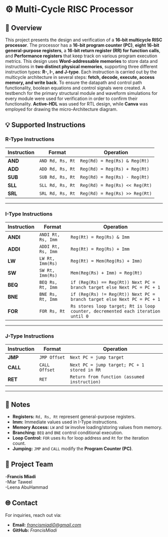 # ⚙️ Multi-Cycle RISC Processor

## 📌 Overview  
This project presents the design and verification of a **16-bit multicycle RISC processor**. The processor has a **16-bit program counter (PC)**, **eight 16-bit general-purpose registers**, a **16-bit return register (RR) for function calls**, and **Performance registers** that keep track on various program execution metrics. This design uses **Word-addressable memories** to store data and instructions in **two distinct physical memories**, supporting three different instruction types: **R-, I-, and J-type**. Each instruction is carried out by the multicycle architecture in several steps: **fetch, decode, execute, access memory, and write back**. To ensure the datapath and control path functionality, boolean equations and control signals were created. A testbench for the primary structural module and waveform simulations for every module were used for verification in order to confirm their functionality. **Active-HDL** was used for RTL design, while **Canva** was employed for drawing the micro-Architecture diagram.

## 💡 Supported Instructions

###  R-Type Instructions  
| **Instruction** | **Format** | **Operation** |
|---------------|------------|-----------------------------|
| **AND**  | `AND Rd, Rs, Rt` | `Reg(Rd) = Reg(Rs) & Reg(Rt)` |
| **ADD**  | `ADD Rd, Rs, Rt` | `Reg(Rd) = Reg(Rs) + Reg(Rt)` |
| **SUB**  | `SUB Rd, Rs, Rt` | `Reg(Rd) = Reg(Rs) - Reg(Rt)` |
| **SLL**  | `SLL Rd, Rs, Rt` | `Reg(Rd) = Reg(Rs) << Reg(Rt)` |
| **SRL**  | `SRL Rd, Rs, Rt` | `Reg(Rd) = Reg(Rs) >> Reg(Rt)` |

---

###  I-Type Instructions  
| **Instruction** | **Format** | **Operation** |
|---------------|------------|-----------------------------|
| **ANDI**  | `ANDI Rt, Rs, Imm` | `Reg(Rt) = Reg(Rs) & Imm` |
| **ADDI**  | `ADDI Rt, Rs, Imm` | `Reg(Rt) = Reg(Rs) + Imm` |
| **LW**    | `LW Rt, Imm(Rs)`  | `Reg(Rt) = Mem(Reg(Rs) + Imm)` |
| **SW**    | `SW Rt, Imm(Rs)`  | `Mem(Reg(Rs) + Imm) = Reg(Rt)` |
| **BEQ**   | `BEQ Rs, Rt, Imm` | `if (Reg(Rs) == Reg(Rt)) Next PC = branch target else Next PC = PC + 1` |
| **BNE**   | `BNE Rs, Rt, Imm` | `if (Reg(Rs) != Reg(Rt)) Next PC = branch target else Next PC = PC + 1` |
| **FOR**   | `FOR Rs, Rt`      | `Rs stores loop target; Rt is loop counter, decremented each iteration until 0` |

---

###  J-Type Instructions  
| **Instruction** | **Format** | **Operation** |
|---------------|------------|-----------------------------|
| **JMP**  | `JMP Offset`  | `Next PC = jump target` |
| **CALL** | `CALL Offset` | `Next PC = jump target; PC + 1 stored in RR` |
| **RET**  | `RET`         | `Return from function (assumed instruction)` |

---

## 📄 Notes  
- **Registers:** `Rd, Rs, Rt` represent general-purpose registers.  
- **Imm:** Immediate values used in I-Type instructions.  
- **Memory Access:** `LW` and `SW` involve loading/storing values from memory.  
- **Branching:** `BEQ` and `BNE` control conditional execution.  
- **Loop Control:** `FOR` uses `Rs` for loop address and `Rt` for the iteration count.  
- **Jumping:** `JMP` and `CALL` modify the **Program Counter (PC)**.  


## 🤝 Project Team
-**Francis Miadi**  
-Miar Taweel   
-Leena AbuHammad

## 🌐 Contact  
For inquiries, reach out via:  
- **Email:** *francismiadi0@gmail.com*  
- **GitHub:** *FrancisMiadi*  

